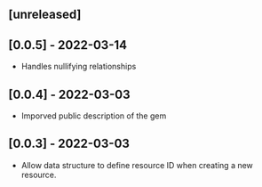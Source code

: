 ## [unreleased]

## [0.0.5] - 2022-03-14

- Handles nullifying relationships

## [0.0.4] - 2022-03-03

- Imporved public description of the gem

## [0.0.3] - 2022-03-03

- Allow data structure to define resource ID when creating a new resource.

